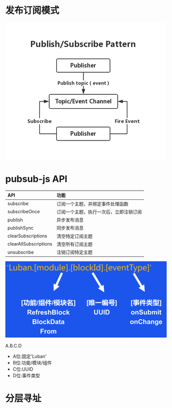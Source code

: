 # 发布订阅模式

![PubSub](../images/PubSub.png)

# pubsub-js API
| API | 功能 | 
| :------ | :------ | 
| subscribe | 订阅一个主题，并绑定事件处理函数 | 
| subscribeOnce | 订阅一个主题，执行一次后，立即注销订阅 |
| publish | 异步发布消息 |
| publishSync | 同步发布消息 |
| clearSubscriptions | 清空特定订阅主题 |
| clearAllSubscriptions | 清空所有订阅主题 |
| unsubscribe | 注销订阅特定主题 |

![鲁班事件](../images/event.png)

A.B.C.D

- A位:固定'Luban'
- B位:功能/模块/组件
- C位:UUID
- D位:事件类型

# 分层寻址
